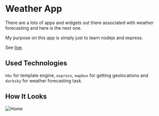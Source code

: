# Weather App

There are a lots of apps and widgets out there associated with weather forecasting and here is the next one.

My purpose on this app is simply just to learn nodejs and express.

See [live](https://phyo-weather.herokuapp.com).

## Used Technologies

`hbs` for template engine, `express`, `mapbox` for getting geolocations and `darksky` for weather forecasting task.

## How It Looks

![Home](https://i.ibb.co/wh4bNzf/look.png)
